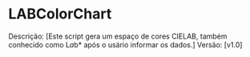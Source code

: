 # LABColorChart
Descrição: [Este script gera um espaço de cores CIELAB, também conhecido como L*a*b* após o usário informar os dados.]
Versão: [v1.0]
